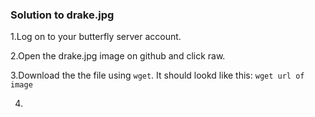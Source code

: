### Solution to drake.jpg

1.Log on to your butterfly server account.

2.Open the drake.jpg image on github and click raw.

3.Download the the file using ```wget```.
  It should lookd like this:
  ```wget url of image```
  
4.



